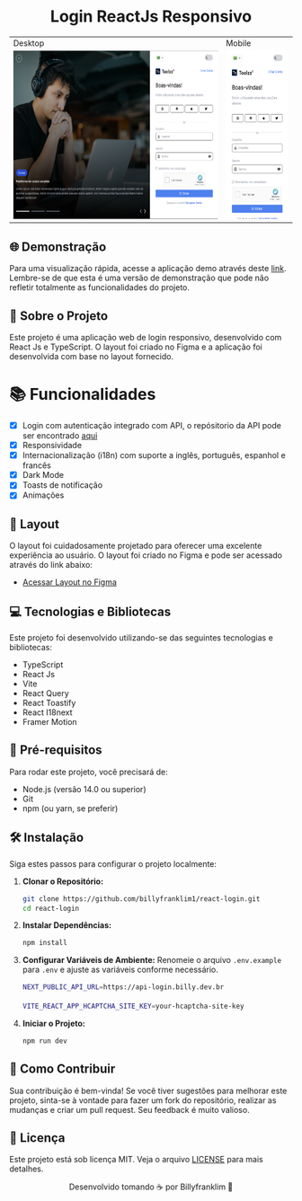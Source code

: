 <p align="center">
  <h1 align="center">Login ReactJs Responsivo</h1>
  <div align="center">
   <table>
      <tr>
         <td>Desktop</td>
         <td>Mobile</td>
      </tr>
      <tr>
         <td>
            <img src="./public/preview.png" alt="Preview login responsivo" height="300px">
         </td>
         <td>
            <img src="./public/preview-mobile.png" alt="Preview login responsivo" height="300px">
         </td>
      </tr>
   </table>
  </div>
</p>

## 🌐 Demonstração

Para uma visualização rápida, acesse a aplicação demo através deste [link](https://react-login-five-chi.vercel.app/). Lembre-se de que esta é uma versão de demonstração que pode não refletir totalmente as funcionalidades do projeto.

## 📘 Sobre o Projeto

Este projeto é uma aplicação web de login responsivo, desenvolvido com React Js e TypeScript. O layout foi criado no Figma e a aplicação foi desenvolvida com base no layout fornecido.

# 📚 Funcionalidades

- [x] Login com autenticação integrado com API, o repósitorio da API pode ser encontrado [aqui](https://github.com/billyfranklim1/api-login)
- [x] Responsividade
- [x] Internacionalização (i18n) com suporte a inglês, português, espanhol e francês
- [x] Dark Mode
- [x] Toasts de notificação
- [x] Animações

## 🎨 Layout

O layout foi cuidadosamente projetado para oferecer uma excelente experiência ao usuário. O layout foi criado no Figma e pode ser acessado através do link abaixo:

- [Acessar Layout no Figma](https://www.figma.com/file/rMJhp5D79wnmq6h7r27cmv/Login---Teste?type=design&node-id=1%3A14027&mode=design&t=a5Gfvwa0lznfNflz-1)

## 💻 Tecnologias e Bibliotecas

Este projeto foi desenvolvido utilizando-se das seguintes tecnologias e bibliotecas:

- TypeScript
- React Js
- Vite
- React Query
- React Toastify
- React I18next
- Framer Motion

## 🚧 Pré-requisitos

Para rodar este projeto, você precisará de:

- Node.js (versão 14.0 ou superior)
- Git
- npm (ou yarn, se preferir)

## 🛠️ Instalação

Siga estes passos para configurar o projeto localmente:

1. **Clonar o Repositório:**

   ```bash
   git clone https://github.com/billyfranklim1/react-login.git
   cd react-login
   ```

2. **Instalar Dependências:**

   ```bash
   npm install
   ```

3. **Configurar Variáveis de Ambiente:**
   Renomeie o arquivo `.env.example` para `.env` e ajuste as variáveis conforme necessário.

   ```bash
   NEXT_PUBLIC_API_URL=https://api-login.billy.dev.br

   VITE_REACT_APP_HCAPTCHA_SITE_KEY=your-hcaptcha-site-key
   ```

4. **Iniciar o Projeto:**
   ```bash
   npm run dev
   ```

## 🤝 Como Contribuir

Sua contribuição é bem-vinda! Se você tiver sugestões para melhorar este projeto, sinta-se à vontade para fazer um fork do repositório, realizar as mudanças e criar um pull request. Seu feedback é muito valioso.

## 📜 Licença

Este projeto está sob licença MIT. Veja o arquivo [LICENSE](LICENSE) para mais detalhes.

<p align="center">Desenvolvido tomando ☕ por Billyfranklim 🚀</p>
